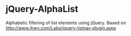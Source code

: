 jQuery-AlphaList
================

Alphabetic filtering of list elements using jQuery.  Based on http://www.ihwy.com/Labs/jquery-listnav-plugin.aspx